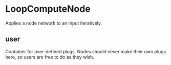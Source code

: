# LoopComputeNode

Applies a node network to an input iteratively.

## user 

 Container for user-defined plugs. Nodes
should never make their own plugs here,
so users are free to do as they wish. 

